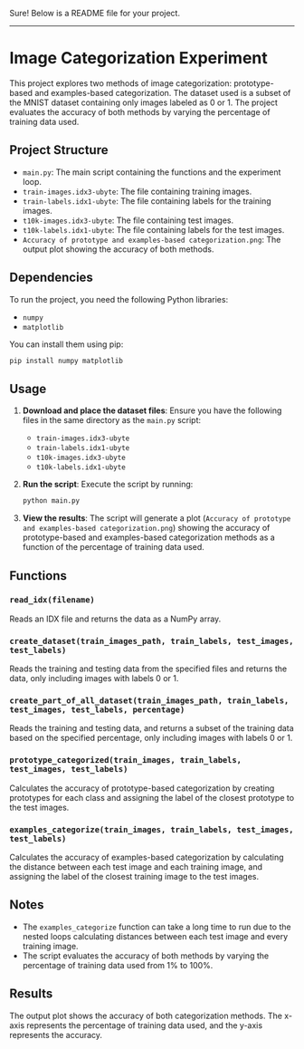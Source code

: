 Sure! Below is a README file for your project.

---

# Image Categorization Experiment

This project explores two methods of image categorization: prototype-based and examples-based categorization. The dataset used is a subset of the MNIST dataset containing only images labeled as 0 or 1. The project evaluates the accuracy of both methods by varying the percentage of training data used.

## Project Structure

- `main.py`: The main script containing the functions and the experiment loop.
- `train-images.idx3-ubyte`: The file containing training images.
- `train-labels.idx1-ubyte`: The file containing labels for the training images.
- `t10k-images.idx3-ubyte`: The file containing test images.
- `t10k-labels.idx1-ubyte`: The file containing labels for the test images.
- `Accuracy of prototype and examples-based categorization.png`: The output plot showing the accuracy of both methods.

## Dependencies

To run the project, you need the following Python libraries:
- `numpy`
- `matplotlib`

You can install them using pip:
```bash
pip install numpy matplotlib
```

## Usage

1. **Download and place the dataset files**: Ensure you have the following files in the same directory as the `main.py` script:
    - `train-images.idx3-ubyte`
    - `train-labels.idx1-ubyte`
    - `t10k-images.idx3-ubyte`
    - `t10k-labels.idx1-ubyte`

2. **Run the script**: Execute the script by running:
    ```bash
    python main.py
    ```

3. **View the results**: The script will generate a plot (`Accuracy of prototype and examples-based categorization.png`) showing the accuracy of prototype-based and examples-based categorization methods as a function of the percentage of training data used.

## Functions

### `read_idx(filename)`
Reads an IDX file and returns the data as a NumPy array.

### `create_dataset(train_images_path, train_labels, test_images, test_labels)`
Reads the training and testing data from the specified files and returns the data, only including images with labels 0 or 1.

### `create_part_of_all_dataset(train_images_path, train_labels, test_images, test_labels, percentage)`
Reads the training and testing data, and returns a subset of the training data based on the specified percentage, only including images with labels 0 or 1.

### `prototype_categorized(train_images, train_labels, test_images, test_labels)`
Calculates the accuracy of prototype-based categorization by creating prototypes for each class and assigning the label of the closest prototype to the test images.

### `examples_categorize(train_images, train_labels, test_images, test_labels)`
Calculates the accuracy of examples-based categorization by calculating the distance between each test image and each training image, and assigning the label of the closest training image to the test images.

## Notes

- The `examples_categorize` function can take a long time to run due to the nested loops calculating distances between each test image and every training image.
- The script evaluates the accuracy of both methods by varying the percentage of training data used from 1% to 100%.

## Results

The output plot shows the accuracy of both categorization methods. The x-axis represents the percentage of training data used, and the y-axis represents the accuracy.
